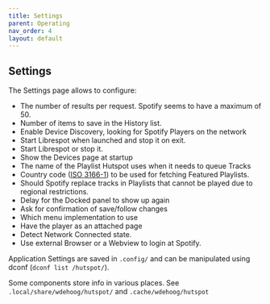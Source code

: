 ```yaml
---
title: Settings
parent: Operating
nav_order: 4
layout: default
---
```

## Settings
The Settings page allows to configure:

  * The number of results per request. Spotify seems to have a maximum of 50.
  * Number of items to save in the History list.
  * Enable Device Discovery, looking for Spotify Players on the network
  * Start Librespot when launched and stop it on exit.
  * Start Librespot or stop it.
  * Show the Devices page at startup
  * The name of the Playlist Hutspot uses when it needs to queue Tracks
  * Country code ([ISO 3166-1](https://en.wikipedia.org/wiki/ISO_3166-1_alpha-2)) to be used for fetching Featured Playlists.
  * Should Spotify replace tracks in Playlists that cannot be played due to regional restrictions.
  * Delay for the Docked panel to show up again
  * Ask for confirmation of save/follow changes
  * Which menu implementation to use
  * Have the player as an attached page
  * Detect Network Connected state.
  * Use external Browser or a Webview to login at Spotify.

Application Settings are saved in ```.config/``` and can be manipulated using dconf (```dconf list /hutspot/```).

Some components store info in various places. See ```.local/share/wdehoog/hutspot/``` and ```.cache/wdehoog/hutspot``` 

